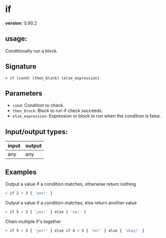 # if

**version**: 0.90.2

## **usage**:

Conditionally run a block.

## Signature

`> if (cond) (then_block) (else_expression)`

## Parameters

- `cond`: Condition to check.
- `then_block`: Block to run if check succeeds.
- `else_expression`: Expression or block to run when the condition is false.

## Input/output types:

| input | output |
| ----- | ------ |
| any   | any    |

## Examples

Output a value if a condition matches, otherwise return nothing

```bash
> if 2 < 3 { 'yes!' }
```

Output a value if a condition matches, else return another value

```bash
> if 5 < 3 { 'yes!' } else { 'no!' }
```

Chain multiple if's together

```bash
> if 5 < 3 { 'yes!' } else if 4 < 5 { 'no!' } else { 'okay!' }
```
